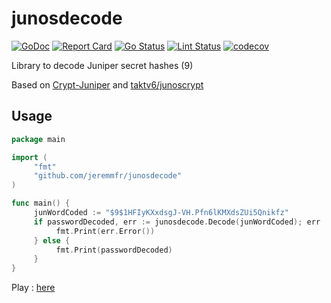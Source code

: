 # junosdecode

[![GoDoc](https://godoc.org/github.com/jeremmfr/junosdecode?status.svg)](https://godoc.org/github.com/jeremmfr/junosdecode)
[![Report Card](https://goreportcard.com/badge/github.com/jeremmfr/junosdecode)](https://goreportcard.com/report/github.com/jeremmfr/junosdecode)
[![Go Status](https://github.com/jeremmfr/junosdecode/workflows/Go%20Tests/badge.svg)](https://github.com/jeremmfr/junosdecode/actions)
[![Lint Status](https://github.com/jeremmfr/junosdecode/workflows/GolangCI-Lint/badge.svg)](https://github.com/jeremmfr/junosdecode/actions)
[![codecov](https://codecov.io/gh/jeremmfr/junosdecode/branch/master/graph/badge.svg)](https://codecov.io/gh/jeremmfr/junosdecode)

Library to decode Juniper secret hashes ($9$)

Based on [Crypt-Juniper](http://search.cpan.org/dist/Crypt-Juniper/lib/Crypt/Juniper.pm) and [taktv6/junoscrypt](https://github.com/taktv6/junoscrypt)

## Usage

```go
package main

import (
     "fmt"
     "github.com/jeremmfr/junosdecode"
)

func main() {
     junWordCoded := "$9$1HFIyKXxdsgJ-VH.Pfn6lKMXdsZUi5Qnikfz"
     if passwordDecoded, err := junosdecode.Decode(junWordCoded); err != nil {
          fmt.Print(err.Error())
     } else {
          fmt.Print(passwordDecoded)
     }
}
```

Play : [here](https://play.golang.org/p/tibSxKFM_zx)
